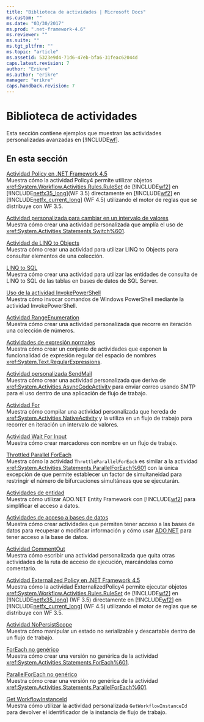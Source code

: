 ```yaml
---
title: "Biblioteca de actividades | Microsoft Docs"
ms.custom: ""
ms.date: "03/30/2017"
ms.prod: ".net-framework-4.6"
ms.reviewer: ""
ms.suite: ""
ms.tgt_pltfrm: ""
ms.topic: "article"
ms.assetid: 5323e9d4-71d6-47eb-bfa6-31feac62044d
caps.latest.revision: 7
author: "Erikre"
ms.author: "erikre"
manager: "erikre"
caps.handback.revision: 7
---
```

# Biblioteca de actividades
Esta sección contiene ejemplos que muestran las actividades personalizadas avanzadas en [!INCLUDE[wf](../../../../includes/wf-md.md)].  
  
## En esta sección  
 [Actividad Policy en .NET Framework 4.5](../../../../docs/framework/windows-workflow-foundation/samples/policy-activity-in-net-framework-4-5.md)  
 Muestra cómo la actividad Policy4 permite utilizar objetos <xref:System.Workflow.Activities.Rules.RuleSet> de [!INCLUDE[wf2](../../../../includes/wf2-md.md)] en [!INCLUDE[netfx35_long](../../../../includes/netfx35-long-md.md)]\(WF 3.5\) directamente en [!INCLUDE[wf2](../../../../includes/wf2-md.md)] en [!INCLUDE[netfx_current_long](../../../../includes/netfx-current-long-md.md)] \(WF 4.5\) utilizando el motor de reglas que se distribuye con WF 3.5.  
  
 [Actividad personalizada para cambiar en un intervalo de valores](../../../../docs/framework/windows-workflow-foundation/samples/custom-activity-to-switch-on-a-range-of-values.md)  
 Muestra cómo crear una actividad personalizada que amplía el uso de <xref:System.Activities.Statements.Switch%601>.  
  
 [Actividad de LINQ to Objects](../../../../docs/framework/windows-workflow-foundation/samples/linq-to-objects-activity.md)  
 Muestra cómo crear una actividad para utilizar LINQ to Objects para consultar elementos de una colección.  
  
 [LINQ to SQL](../../../../docs/framework/windows-workflow-foundation/samples/linq-to-sql-sample.md)  
 Muestra cómo crear una actividad para utilizar las entidades de consulta de LINQ to SQL de las tablas en bases de datos de SQL Server.  
  
 [Uso de la actividad InvokePowerShell](../../../../docs/framework/windows-workflow-foundation/samples/using-the-invokepowershell-activity.md)  
 Muestra cómo invocar comandos de Windows PowerShell mediante la actividad InvokePowerShell.  
  
 [Actividad RangeEnumeration](../../../../docs/framework/windows-workflow-foundation/samples/rangeenumeration-activity.md)  
 Muestra cómo crear una actividad personalizada que recorre en iteración una colección de números.  
  
 [Actividades de expresión normales](../../../../docs/framework/windows-workflow-foundation/samples/regular-expression-activities.md)  
 Muestra cómo crear un conjunto de actividades que exponen la funcionalidad de expresión regular del espacio de nombres <xref:System.Text.RegularExpressions>.  
  
 [Actividad personalizada SendMail](../../../../docs/framework/windows-workflow-foundation/samples/sendmail-custom-activity.md)  
 Muestra cómo crear una actividad personalizada que deriva de <xref:System.Activities.AsyncCodeActivity> para enviar correo usando SMTP para el uso dentro de una aplicación de flujo de trabajo.  
  
 [Actividad For](../../../../docs/framework/windows-workflow-foundation/samples/for-activity.md)  
 Muestra cómo compilar una actividad personalizada que hereda de <xref:System.Activities.NativeActivity> y la utiliza en un flujo de trabajo para recorrer en iteración un intervalo de valores.  
  
 [Actividad Wait For Input](../../../../docs/framework/windows-workflow-foundation/samples/wait-for-input-activity.md)  
 Muestra cómo crear marcadores con nombre en un flujo de trabajo.  
  
 [Throttled Parallel ForEach](../../../../docs/framework/windows-workflow-foundation/samples/throttled-parallel-foreach.md)  
 Muestra cómo la actividad `ThrottleParallelForEach` es similar a la actividad <xref:System.Activities.Statements.ParallelForEach%601> con la única excepción de que permite establecer un factor de simultaneidad para restringir el número de bifurcaciones simultáneas que se ejecutarán.  
  
 [Actividades de entidad](../../../../docs/framework/windows-workflow-foundation/samples/entity-activities.md)  
 Muestra cómo utilizar ADO.NET Entity Framework con [!INCLUDE[wf2](../../../../includes/wf2-md.md)] para simplificar el acceso a datos.  
  
 [Actividades de acceso a bases de datos](../../../../docs/framework/windows-workflow-foundation/samples/database-access-activities.md)  
 Muestra cómo crear actividades que permiten tener acceso a las bases de datos para recuperar o modificar información y cómo usar [ADO.NET](http://go.microsoft.com/fwlink/?LinkId=166081) para tener acceso a la base de datos.  
  
 [Actividad CommentOut](../../../../docs/framework/windows-workflow-foundation/samples/commentout-activity.md)  
 Muestra cómo escribir una actividad personalizada que quita otras actividades de la ruta de acceso de ejecución, marcándolas como comentario.  
  
 [Actividad Externalized Policy en .NET Framework 4.5](../../../../docs/framework/windows-workflow-foundation/samples/externalized-policy-activity-in-net-framework-4-5.md)  
 Muestra cómo la actividad ExternalizedPolicy4 permite ejecutar objetos <xref:System.Workflow.Activities.Rules.RuleSet> de [!INCLUDE[wf2](../../../../includes/wf2-md.md)] en [!INCLUDE[netfx35_long](../../../../includes/netfx35-long-md.md)] \(WF 3.5\) directamente en [!INCLUDE[wf2](../../../../includes/wf2-md.md)] en [!INCLUDE[netfx_current_long](../../../../includes/netfx-current-long-md.md)] \(WF 4.5\) utilizando el motor de reglas que se distribuye con WF 3.5.  
  
 [Actividad NoPersistScope](../../../../docs/framework/windows-workflow-foundation/samples/nopersistscope-activity.md)  
 Muestra cómo manipular un estado no serializable y descartable dentro de un flujo de trabajo.  
  
 [ForEach no genérico](../../../../docs/framework/windows-workflow-foundation/samples/non-generic-foreach.md)  
 Muestra cómo crear una versión no genérica de la actividad <xref:System.Activities.Statements.ForEach%601>.  
  
 [ParallelForEach no genérico](../../../../docs/framework/windows-workflow-foundation/samples/non-generic-parallelforeach.md)  
 Muestra cómo crear una versión no genérica de la actividad <xref:System.Activities.Statements.ParallelForEach%601>.  
  
 [Get WorkflowInstanceId](../../../../docs/framework/windows-workflow-foundation/samples/get-workflowinstanceid.md)  
 Muestra cómo utilizar la actividad personalizada `GetWorkflowInstanceId` para devolver el identificador de la instancia de flujo de trabajo.